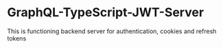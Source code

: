 # GraphQL-TypeScript-JWT-Server

This is functioning backend server for authentication, cookies and refresh tokens
